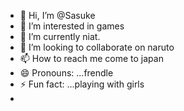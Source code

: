 - 👋 Hi, I’m @Sasuke
- 👀 I’m interested in games
- 🌱 I’m currently niat.
- 💞️ I’m looking to collaborate on naruto
- 📫 How to reach me come to japan
- 😄 Pronouns: ...frendle
- ⚡ Fun fact: ...playing with girls
- 

<!---
SANDDEWFF/SANDDEWFF is a ✨ special ✨ repository because its `README.md` (this file) appears on your GitHub profile.
You can click the Preview link to take a look at your changes.
--->
